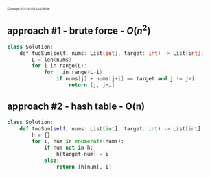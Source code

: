 <img src="D:\dev\AllNote\.mdnote\assets\image-20211013234408516.png" alt="image-20211013234408516" style="zoom:50%;" />

## approach #1 - brute force - $O(n^2)$

```cpp
class Solution:
    def twoSum(self, nums: List[int], target: int) -> List[int]:
        L = len(nums)
        for i in range(L):
            for j in range(L-i):
                if nums[j] + nums[j+i] == target and j != j+i:
                    return [j, j+i]
```

## approach #2 - hash table - O(n)

```python
class Solution:
    def twoSum(self, nums: List[int], target: int) -> List[int]:
        h = {}
        for i, num in enumerate(nums):
            if num not in h:
                h[target-num] = i
            else:
                return [h[num], i]
```

